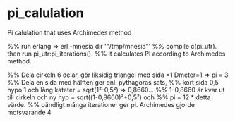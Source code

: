 # pi_calulation
Pi calulation that uses Archimedes method

%% run erlang   => erl -mnesia dir '"/tmp/mnesia"'
%% compile c(pi_utr). then run pi_utr:pi_iterations().
%% it calculates PI according to Archimedes method.

%% Dela cirkeln 6 delar, gör liksidig triangel med sida =1 Dmeter=1 => pi = 3
%% Dela en sida med hälften ger enl. pythagoras sats,
%% kort sida 0,5 hypo 1 och lång kateter = sqrt(1²-0,5²) => 0,8660...
%% 1-0,8660 är kvar ut till cirkeln och ny hyp = sqrt((1-0,8660)²+0,5²) och
%% pi = 12 * detta värde.
%% oändligt många iterationer ger pi. Archimedes gjorde motsvarande 4

